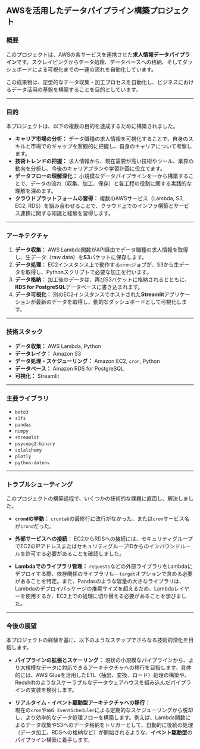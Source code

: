 ## AWSを活用したデータパイプライン構築プロジェクト

### 概要

このプロジェクトは、AWSの各サービスを連携させた**求人情報データパイプライン**です。スクレイピングからデータ処理、データベースへの格納、そしてダッシュボードによる可視化までの一連の流れを自動化しています。

この成果物は、定型的なデータ収集・加工プロセスを自動化し、ビジネスにおけるデータ活用の基盤を構築することを目的としています。

-----

### 目的

本プロジェクトは、以下の複数の目的を達成するために構築されました。

  * **キャリア市場の分析：** データ職種の求人情報を可視化することで、自身のスキルと市場でのギャップを客観的に把握し、自身のキャリアについて考察します。
  * **技術トレンドの把握：** 求人情報から、現在需要が高い技術やツール、業界の動向を分析し、今後のキャリアプランや学習計画に役立てます。
  * **データフローの理解深化：** 小規模なデータパイプラインを一から構築することで、データの流れ（収集、加工、保存）と各工程の役割に関する実践的な理解を深めます。
  * **クラウドプラットフォームの習得：** 複数のAWSサービス（Lambda, S3, EC2, RDS）を組み合わせることで、クラウド上でのインフラ構築とサービス連携に関する知識と経験を習得します。

-----

### アーキテクチャ

1.  **データ収集：** AWS Lambda関数がAPI経由でデータ職種の求人情報を取得し、生データ（raw data）を**S3**バケットに保存します。
2.  **データ処理：** EC2インスタンス上で動作する`cron`ジョブが、S3から生データを取得し、Pythonスクリプトで必要な加工を行います。
3.  **データ格納：** 加工後のデータは、再びS3バケットに格納されるとともに、**RDS for PostgreSQL**データベースに書き込まれます。
4.  **データ可視化：** 別のEC2インスタンスでホストされた**Streamlit**アプリケーションが最新のデータを取得し、動的なダッシュボードとして可視化します。

-----

### 技術スタック

  * **データ収集：** AWS Lambda, Python
  * **データレイク：** Amazon S3
  * **データ処理・スケジューリング：** Amazon EC2, `cron`, Python
  * **データベース：** Amazon RDS for PostgreSQL
  * **可視化：** Streamlit

-----

### 主要ライブラリ

* `boto3`
* `s3fs`
* `pandas`
* `numpy`
* `streamlit`
* `psycopg2-binary`
* `sqlalchemy`
* `plotly`
* `python-dotenv`

-----

### トラブルシューティング

このプロジェクトの構築過程で、いくつかの技術的な課題に直面し、解決しました。

  * **`crond`の挙動：** `crontab`の最終行に改行がなかった、または`cron`サービス名が`crond`だった。
  
  * **外部サービスへの接続：** EC2からRDSへの接続には、セキュリティグループでEC2のIPアドレスまたはセキュリティグループIDからのインバウンドルールを許可する必要があることを確認しました。

  * **Lambdaでのライブラリ管理：** `requests`などの外部ライブラリをLambdaにデプロイする際、依存関係のライブラリも`--target`オプションで含める必要があることを特定。また、Pandasのような容量の大きなライブラリは、Lambdaのデプロイパッケージの推奨サイズを超えるため、Lambdaレイヤーを使用するか、EC2上での処理に切り替える必要があることを学びました。

---

### 今後の展望

本プロジェクトの経験を基に、以下のようなステップでさらなる技術的深化を目指します。

* **パイプラインの拡張とスケーリング：**
  現状の小規模なパイプラインから、より大規模なデータに対応できるアーキテクチャへの移行を目指します。具体的には、AWS Glueを活用したETL（抽出、変換、ロード）処理の構築や、Redshiftのようなスケーラブルなデータウェアハウスを組み込んだパイプラインの実装を検討します。

* **リアルタイム・イベント駆動型アーキテクチャへの移行：**<br>
  現在の`cron`や`AWS EventScheduler`による定期的なスケジューリングから脱却し、より効率的なデータ処理フローを構築します。例えば、Lambda関数によるデータ収集やS3へのデータ格納をトリガーとして、自動的に後続の処理（データ加工、RDSへの格納など）が開始されるような、**イベント駆動型**のパイプライン構築に着手します。